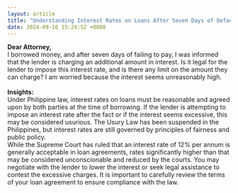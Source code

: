 ```yaml
---
layout: article
title: "Understanding Interest Rates on Loans After Seven Days of Default"
date: 2024-09-16 15:24:52 +0800
---
```


<p><strong>Dear Attorney,</strong><br>I borrowed money, and after seven days of failing to pay, I was informed that the lender is charging an additional amount in interest. Is it legal for the lender to impose this interest rate, and is there any limit on the amount they can charge? I am worried because the interest seems unreasonably high.<br><br><strong>Insights:</strong><br>Under Philippine law, interest rates on loans must be reasonable and agreed upon by both parties at the time of borrowing. If the lender is attempting to impose an interest rate after the fact or if the interest seems excessive, this may be considered usurious. The Usury Law has been suspended in the Philippines, but interest rates are still governed by principles of fairness and public policy.<br>While the Supreme Court has ruled that an interest rate of 12% per annum is generally acceptable in loan agreements, rates significantly higher than that may be considered unconscionable and reduced by the courts. You may negotiate with the lender to lower the interest or seek legal assistance to contest the excessive charges. It is important to carefully review the terms of your loan agreement to ensure compliance with the law.</p>